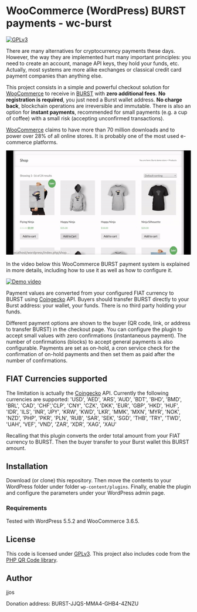# WooCommerce (WordPress) BURST payments - wc-burst
[![GPLv3](https://img.shields.io/badge/license-GPLv3-blue.svg)](LICENSE)

There are many alternatives for cryptocurrency payments these days.
However, the way they are implemented hurt many important principles:
you need to create an account, manage API keys, they hold your funds, etc.
Actually, most systems are more alike exchanges or classical credit card payment companies
than anything else.

This project consists in a simple and powerful checkout solution for [WooCommerce](https://woocommerce.com)
to receive in [BURST](https://www.burst-coin.org/) with **zero additional fees**.
**No registration is required**, you just need a Burst wallet address.
**No charge back**, blockchain operations are irreversible and immutable.
There is also an option for **instant payments**, recommended for small payments (e.g. a cup of coffee) with a small risk
(accepting unconfirmed transactions).

[WooCommerce](https://woocommerce.com) claims to have more than 70 million downloads and to power over 28% of all online stores.
It is probably one of the most used e-commerce platforms.

![](video-short.gif)

In the video below this WooCommerce BURST payment system is explained in more details, including how to use it
as well as how to configure it.

[![Demo video](http://img.youtube.com/vi/hV-dxjhdb90/0.jpg)](https://www.youtube.com/watch?v=hV-dxjhdb90 "Demo video")

Payment values are converted from your configured FIAT currency to BURST using [Coingecko](https://www.coingecko.com/) API.
Buyers should transfer BURST directly to your Burst address: your wallet, your funds.
There is no third party holding your funds.

Different payment options are shown to the buyer (QR code, link, or address to transfer BURST) in the checkout page.
You can configure the plugin to accept small values with zero confirmations (instantaneous payment).
The number of confirmations (blocks) to accept general payments is also configurable.
Payments are set as on-hold, a cron service check for the confirmation of on-hold payments and then set them as paid after the number of confirmations.

## FIAT Currencies supported

The limitation is actually the [Coingecko](https://www.coingecko.com/) API.
Currently the following currencies are supported:
                'USD', 'AED', 'ARS', 'AUD', 'BDT', 'BHD', 'BMD', 'BRL', 'CAD', 'CHF','CLP', 'CNY', 'CZK', 'DKK', 'EUR', 'GBP',
                'HKD', 'HUF', 'IDR', 'ILS', 'INR', 'JPY', 'KRW', 'KWD', 'LKR', 'MMK', 'MXN', 'MYR', 'NOK', 'NZD', 'PHP', 'PKR',
                'PLN', 'RUB', 'SAR', 'SEK', 'SGD', 'THB', 'TRY', 'TWD', 'UAH', 'VEF', 'VND', 'ZAR', 'XDR', 'XAG', 'XAU'

Recalling that this plugin converts the order total amount from your FIAT currency to BURST.
Then the buyer transfer to your Burst wallet this BURST amount.

## Installation

Download (or clone) this repository.
Then move the contents to your WordPress folder under folder `wp-content/plugins`.
Finally, enable the plugin and configure the parameters under your WordPress admin page.

### Requirements

Tested with WordPress 5.5.2 and WooCommerce 3.6.5.

## License

This code is licensed under [GPLv3](LICENSE).
This project also includes code from the [PHP QR Code library](http://phpqrcode.sourceforge.net/).

## Author

jjos

Donation address: BURST-JJQS-MMA4-GHB4-4ZNZU
